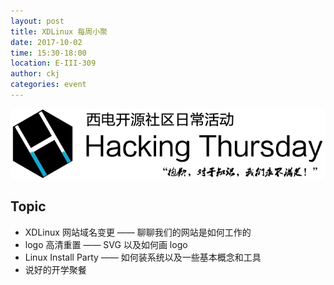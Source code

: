 ```yaml
---
layout: post
title: XDLinux 每周小聚
date: 2017-10-02
time: 15:30-18:00
location: E-III-309
author: ckj
categories: event
---
```

![Hacking Thursday](/img/h4/h4.png)

## Topic

* XDLinux 网站域名变更 —— 聊聊我们的网站是如何工作的
* logo 高清重置 —— SVG 以及如何画 logo
* Linux Install Party —— 如何装系统以及一些基本概念和工具
* 说好的开学聚餐


